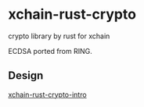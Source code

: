 # xchain-rust-crypto

crypto library by rust for xchain

ECDSA ported from RING.
## Design

[xchain-rust-crypto-intro](./xchain-rust-crypto-intrro.pdf)
